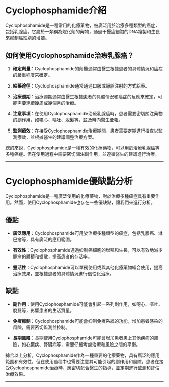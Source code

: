 # Cyclophosphamide介紹
Cyclophosphamide是一種常用的化療藥物，被廣泛用於治療多種類型的癌症，包括乳腺癌。它屬於一類稱為烷化劑的藥物，通過干擾癌細胞的DNA複製和生長來抑制癌細胞的增殖。
## 如何使用Cyclophosphamide治療乳腺癌？
1. **確定劑量**：Cyclophosphamide的劑量通常由醫生根據患者的具體情況和癌症的嚴重程度來確定。
2. **給藥途徑**：Cyclophosphamide通常通過口服或靜脈注射的方式給藥。
3. **治療週期**：治療週期通常由醫生根據患者的具體情況和癌症的反應來確定，可能需要連續幾周或幾個月的治療。
4. **注意事項**：在使用Cyclophosphamide治療乳腺癌時，患者需要密切關注藥物的副作用，如噁心、嘔吐、脫髮等，並及時向醫生彙報。
5. **監測療效**：在接受Cyclophosphamide治療期間，患者需要定期進行檢查以監測療效，並根據醫生的建議調整治療方案。
總的來說，Cyclophosphamide是一種有效的化療藥物，可以用於治療乳腺癌等多種癌症。但在使用過程中需要密切關注副作用，並遵循醫生的建議進行治療。
---
# Cyclophosphamide優缺點分析
Cyclophosphamide是一種廣泛使用的化療藥物，對於治療多種癌症具有重要作用。然而，使用Cyclophosphamide也存在一些優缺點，讓我們來進行分析。
## 優點
- **廣泛應用**：Cyclophosphamide可用於治療多種類型的癌症，包括乳腺癌、淋巴瘤等，具有廣泛的應用範圍。
  
- **有效性**：Cyclophosphamide通過抑制癌細胞的增殖和生長，可以有效地減少腫瘤的體積和擴散，提高患者的存活率。
- **靈活性**：Cyclophosphamide可以單獨使用或與其他化療藥物組合使用，提高治療效果，並根據患者的具體情況進行個性化治療。
## 缺點
- **副作用**：使用Cyclophosphamide可能會引起一系列副作用，如噁心、嘔吐、脫髮等，影響患者的生活質量。
- **免疫抑制**：Cyclophosphamide可能會抑制免疫系統的功能，增加患者感染的風險，需要密切監測並控制。
- **長期風險**：長期使用Cyclophosphamide可能會增加患者患上其他疾病的風險，如心臟病、腎臟病等，需要仔細考慮治療和風險之間的平衡。
綜合以上分析，Cyclophosphamide作為一種重要的化療藥物，具有廣泛的應用範圍和有效性，但在使用過程中也需要注意其可能引起的副作用和風險。患者在接受Cyclophosphamide治療時，應密切配合醫生的指導，並定期進行監測和評估治療效果。
---